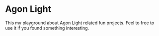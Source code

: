# Agon Light

This my playground about Agon Light related fun projects.
Feel to free to use it if you found something interesting.
